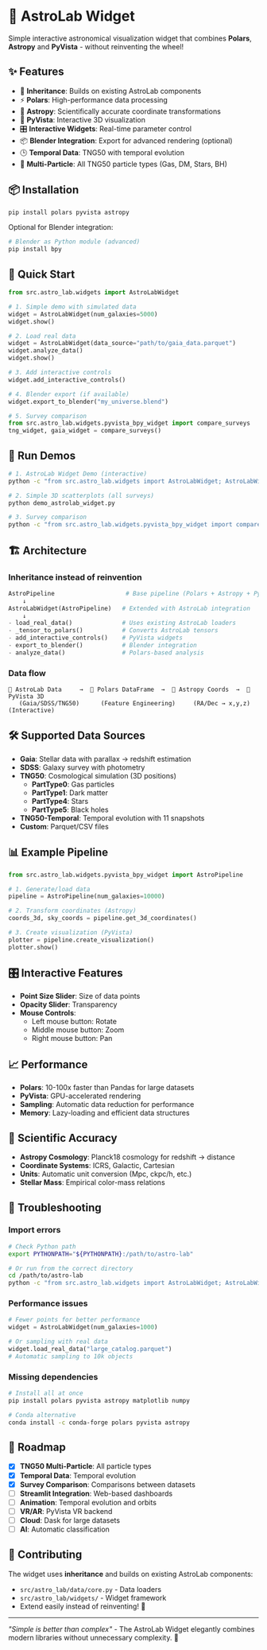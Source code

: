 # 🌌 AstroLab Widget

Simple interactive astronomical visualization widget that combines **Polars**, **Astropy** and **PyVista** - without reinventing the wheel!

## ✨ Features

- 🚀 **Inheritance**: Builds on existing AstroLab components
- ⚡ **Polars**: High-performance data processing 
- 🔭 **Astropy**: Scientifically accurate coordinate transformations
- 🎨 **PyVista**: Interactive 3D visualization
- 🎛️ **Interactive Widgets**: Real-time parameter control
- 📦 **Blender Integration**: Export for advanced rendering (optional)
- 🕒 **Temporal Data**: TNG50 with temporal evolution
- 🔬 **Multi-Particle**: All TNG50 particle types (Gas, DM, Stars, BH)

## 📦 Installation

```bash
pip install polars pyvista astropy
```

Optional for Blender integration:
```bash
# Blender as Python module (advanced)
pip install bpy
```

## 🚀 Quick Start

```python
from src.astro_lab.widgets import AstroLabWidget

# 1. Simple demo with simulated data
widget = AstroLabWidget(num_galaxies=5000)
widget.show()

# 2. Load real data
widget = AstroLabWidget(data_source="path/to/gaia_data.parquet")
widget.analyze_data()
widget.show()

# 3. Add interactive controls
widget.add_interactive_controls()

# 4. Blender export (if available)
widget.export_to_blender("my_universe.blend")

# 5. Survey comparison
from src.astro_lab.widgets.pyvista_bpy_widget import compare_surveys
tng_widget, gaia_widget = compare_surveys()
```

## 🎯 Run Demos

```bash
# 1. AstroLab Widget Demo (interactive)
python -c "from src.astro_lab.widgets import AstroLabWidget; AstroLabWidget().show()"

# 2. Simple 3D scatterplots (all surveys)
python demo_astrolab_widget.py

# 3. Survey comparison
python -c "from src.astro_lab.widgets.pyvista_bpy_widget import compare_surveys; compare_surveys()"
```

## 🏗️ Architecture

### Inheritance instead of reinvention

```python
AstroPipeline                    # Base pipeline (Polars + Astropy + PyVista)
    ↓
AstroLabWidget(AstroPipeline)   # Extended with AstroLab integration
    ↓
- load_real_data()              # Uses existing AstroLab loaders
- _tensor_to_polars()           # Converts AstroLab tensors
- add_interactive_controls()    # PyVista widgets
- export_to_blender()           # Blender integration
- analyze_data()                # Polars-based analysis
```

### Data flow

```
📂 AstroLab Data     →  🔄 Polars DataFrame  →  🔭 Astropy Coords  →  🎨 PyVista 3D
   (Gaia/SDSS/TNG50)      (Feature Engineering)     (RA/Dec → x,y,z)      (Interactive)
```

## 🛠️ Supported Data Sources

- **Gaia**: Stellar data with parallax → redshift estimation
- **SDSS**: Galaxy survey with photometry
- **TNG50**: Cosmological simulation (3D positions)
  - **PartType0**: Gas particles
  - **PartType1**: Dark matter
  - **PartType4**: Stars
  - **PartType5**: Black holes
- **TNG50-Temporal**: Temporal evolution with 11 snapshots
- **Custom**: Parquet/CSV files

## 📊 Example Pipeline

```python
from src.astro_lab.widgets.pyvista_bpy_widget import AstroPipeline

# 1. Generate/load data
pipeline = AstroPipeline(num_galaxies=10000)

# 2. Transform coordinates (Astropy)
coords_3d, sky_coords = pipeline.get_3d_coordinates()

# 3. Create visualization (PyVista)
plotter = pipeline.create_visualization()
plotter.show()
```

## 🎛️ Interactive Features

- **Point Size Slider**: Size of data points
- **Opacity Slider**: Transparency
- **Mouse Controls**: 
  - Left mouse button: Rotate
  - Middle mouse button: Zoom  
  - Right mouse button: Pan

## 📈 Performance

- **Polars**: 10-100x faster than Pandas for large datasets
- **PyVista**: GPU-accelerated rendering
- **Sampling**: Automatic data reduction for performance
- **Memory**: Lazy-loading and efficient data structures

## 🔬 Scientific Accuracy

- **Astropy Cosmology**: Planck18 cosmology for redshift → distance
- **Coordinate Systems**: ICRS, Galactic, Cartesian
- **Units**: Automatic unit conversion (Mpc, ckpc/h, etc.)
- **Stellar Mass**: Empirical color-mass relations

## 🐛 Troubleshooting

### Import errors
```bash
# Check Python path
export PYTHONPATH="${PYTHONPATH}:/path/to/astro-lab"

# Or run from the correct directory
cd /path/to/astro-lab
python -c "from src.astro_lab.widgets import AstroLabWidget; AstroLabWidget().show()"
```

### Performance issues
```python
# Fewer points for better performance
widget = AstroLabWidget(num_galaxies=1000)

# Or sampling with real data
widget.load_real_data("large_catalog.parquet") 
# Automatic sampling to 10k objects
```

### Missing dependencies
```bash
# Install all at once
pip install polars pyvista astropy matplotlib numpy

# Conda alternative
conda install -c conda-forge polars pyvista astropy
```

## 🔮 Roadmap

- [x] **TNG50 Multi-Particle**: All particle types
- [x] **Temporal Data**: Temporal evolution
- [x] **Survey Comparison**: Comparisons between datasets
- [ ] **Streamlit Integration**: Web-based dashboards
- [ ] **Animation**: Temporal evolution and orbits
- [ ] **VR/AR**: PyVista VR backend
- [ ] **Cloud**: Dask for large datasets
- [ ] **AI**: Automatic classification

## 🤝 Contributing

The widget uses **inheritance** and builds on existing AstroLab components:

- `src/astro_lab/data/core.py` - Data loaders
- `src/astro_lab/widgets/` - Widget framework
- Extend easily instead of reinventing! 🎯

---

*"Simple is better than complex"* - The AstroLab Widget elegantly combines modern libraries without unnecessary complexity. 🌟 